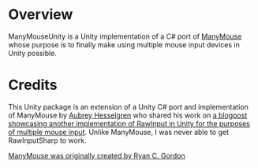# Overview
ManyMouseUnity is a Unity implementation of a C# port of [ManyMouse](https://icculus.org/manymouse/) whose purpose is to finally make using multiple mouse input devices in Unity possible.

# Credits 
This Unity package is an extension of a Unity C# port and implementation of ManyMouse by [Aubrey Hesselgren](https://github.com/HilariousCow) who shared his work on [a blogpost showcasing another implementation of RawInput in Unity for the purposes of multiple mouse input](https://alastaira.wordpress.com/2015/08/04/multiple-mice-input-in-unity/). Unlike ManyMouse, I was never able to get RawInputSharp to work.

[ManyMouse was originally created by Ryan C. Gordon](https://github.com/icculus/manymouse)
